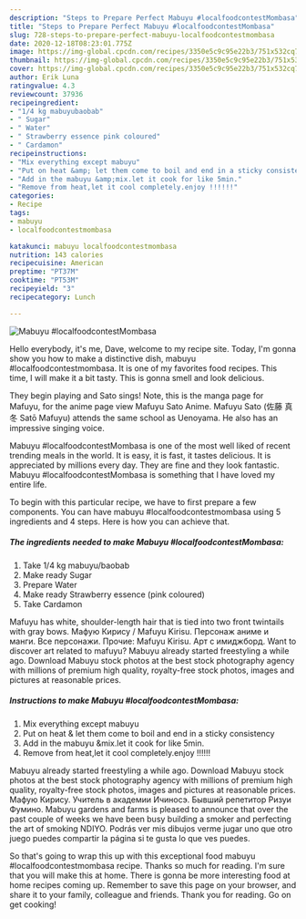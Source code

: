 ```yaml
---
description: "Steps to Prepare Perfect Mabuyu #localfoodcontestMombasa"
title: "Steps to Prepare Perfect Mabuyu #localfoodcontestMombasa"
slug: 728-steps-to-prepare-perfect-mabuyu-localfoodcontestmombasa
date: 2020-12-18T08:23:01.775Z
image: https://img-global.cpcdn.com/recipes/3350e5c9c95e22b3/751x532cq70/mabuyu-localfoodcontestmombasa-recipe-main-photo.jpg
thumbnail: https://img-global.cpcdn.com/recipes/3350e5c9c95e22b3/751x532cq70/mabuyu-localfoodcontestmombasa-recipe-main-photo.jpg
cover: https://img-global.cpcdn.com/recipes/3350e5c9c95e22b3/751x532cq70/mabuyu-localfoodcontestmombasa-recipe-main-photo.jpg
author: Erik Luna
ratingvalue: 4.3
reviewcount: 37936
recipeingredient:
- "1/4 kg mabuyubaobab"
- " Sugar"
- " Water"
- " Strawberry essence pink coloured"
- " Cardamon"
recipeinstructions:
- "Mix everything except mabuyu"
- "Put on heat &amp; let them come to boil and end in a sticky consistency"
- "Add in the mabuyu &amp;mix.let it cook for like 5min."
- "Remove from heat,let it cool completely.enjoy !!!!!!"
categories:
- Recipe
tags:
- mabuyu
- localfoodcontestmombasa

katakunci: mabuyu localfoodcontestmombasa 
nutrition: 143 calories
recipecuisine: American
preptime: "PT37M"
cooktime: "PT53M"
recipeyield: "3"
recipecategory: Lunch

---
```



![Mabuyu #localfoodcontestMombasa](https://img-global.cpcdn.com/recipes/3350e5c9c95e22b3/751x532cq70/mabuyu-localfoodcontestmombasa-recipe-main-photo.jpg)

Hello everybody, it's me, Dave, welcome to my recipe site. Today, I'm gonna show you how to make a distinctive dish, mabuyu #localfoodcontestmombasa. It is one of my favorites food recipes. This time, I will make it a bit tasty. This is gonna smell and look delicious.

They begin playing and Sato sings! Note, this is the manga page for Mafuyu, for the anime page view Mafuyu Sato Anime. Mafuyu Sato (佐藤 真冬 Satō Mafuyu) attends the same school as Uenoyama. He also has an impressive singing voice.

Mabuyu #localfoodcontestMombasa is one of the most well liked of recent trending meals in the world. It is easy, it is fast, it tastes delicious. It is appreciated by millions every day. They are fine and they look fantastic. Mabuyu #localfoodcontestMombasa is something that I have loved my entire life.


To begin with this particular recipe, we have to first prepare a few components. You can have mabuyu #localfoodcontestmombasa using 5 ingredients and 4 steps. Here is how you can achieve that.

<!--inarticleads1-->

##### The ingredients needed to make Mabuyu #localfoodcontestMombasa:

1. Take 1/4 kg mabuyu/baobab
1. Make ready  Sugar
1. Prepare  Water
1. Make ready  Strawberry essence (pink coloured)
1. Take  Cardamon


Mafuyu has white, shoulder-length hair that is tied into two front twintails with gray bows. Мафую Кирису / Mafuyu Kirisu. Персонаж аниме и манги. Все персонажи. Прочие: Mafuyu Kirisu. Арт с имиджборд. Want to discover art related to mafuyu? Mabuyu already started freestyling a while ago. Download Mabuyu stock photos at the best stock photography agency with millions of premium high quality, royalty-free stock photos, images and pictures at reasonable prices. 

<!--inarticleads2-->

##### Instructions to make Mabuyu #localfoodcontestMombasa:

1. Mix everything except mabuyu
1. Put on heat &amp; let them come to boil and end in a sticky consistency
1. Add in the mabuyu &amp;mix.let it cook for like 5min.
1. Remove from heat,let it cool completely.enjoy !!!!!!


Mabuyu already started freestyling a while ago. Download Mabuyu stock photos at the best stock photography agency with millions of premium high quality, royalty-free stock photos, images and pictures at reasonable prices. Мафую Кирису. Учитель в академии Ичиносэ. Бывший репетитор Ризуи Фумино. Mabuyu gardens and farms is pleased to announce that over the past couple of weeks we have been busy building a smoker and perfecting the art of smoking NDIYO. Podrás ver mis dibujos verme jugar uno que otro juego puedes compartir la página si te gusta lo que ves puedes. 

So that's going to wrap this up with this exceptional food mabuyu #localfoodcontestmombasa recipe. Thanks so much for reading. I'm sure that you will make this at home. There is gonna be more interesting food at home recipes coming up. Remember to save this page on your browser, and share it to your family, colleague and friends. Thank you for reading. Go on get cooking!
